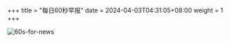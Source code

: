 +++
title = "每日60秒早报"
date = 2024-04-03T04:31:05+08:00
weight = 1
+++

![60s-for-news](/img/zaobao/zaobao.png "由 ALAPI 提供支持")
